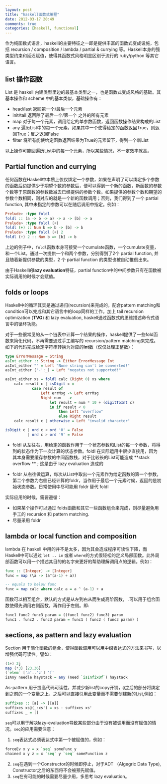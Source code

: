 ```yaml
---
layout: post
title: "haskell函数式编程"
date: 2012-03-17 20:49
comments: true
categories: [haskell, functional]
---
```


作为纯函数式语言，haskell的主要特征之一即是提供丰富的函数式变成设施，包括 recursion / composition / lambda / partial & currying 等。Haskell本身的强类型约束和延迟赋值，使得其函数式风格明显区别于流行的 ruby/python 等其它语言。

<!--more-->
## list 操作函数
List 是 haskell 内建类型里边的最基本类型之一，也是函数式变成风格的基础。其基本操作和 scheme 中的基本类似，基础操作有：

- head/last 返回第一个/最后一个元素   
- init/tail 返回除了最后一个/第一个 之外的所有元素
- map 对于每一个元素，调用给定的单参数函数，返回函数操作结果构成的List
- any 遍历List中的每一个元素，如果其中一个使得给定的函数返回True，则返回True；反之返回False
- filter 将所有能使给定函数返回结果为True的元素留下，得到一个新List

以上操作可能回遍历List中的每一个元素，所以某些情况，不一定效率就高。

## Partial function and currying

任何函数在Haskell中本质上仅仅绑定一个参数，如果在声明了可以绑定多个参数的函数后边提供少于期望个数的参数后，便可以得到一个新的函数，新函数的参数个数等于原函数的参数数减去已经提供的参数个数。如果提供的参数个数和期望的参数个数相同，则对应的就是一个新的函数调用；否则，我们得到了一个 partial function, 其中未指定的参数可以在随后调用中指定。例如：

``` haskell
Prelude> :type foldl
foldl :: (a -> b -> a) -> a -> [b] -> a
Prelude> :type foldl (+)
foldl (+) :: Num b => b -> [b] -> b
Prelude> :type foldl (+) 2
foldl (+) 2 :: Num b => [b] -> b
```
上边的例子中，`foldl`函数本身可接受一个cumulate函数，一个cumulate变量，和一个List。通过一次提供一个和两个参数，分别得到了2个 partial function, 并且随着新提供参数的类型，2 个 partial function 的类型也被自动推倒出来。

由于Haskell的**lazy evaluation**特征，partial function中的中间参数只有在函数被实际调用的时候才会赋值。

## folds or loops

Haskell中的循环其实是通过递归(recursion)来完成的，配合pattern matching和condition可以完成和其它语言中的loop同样的工作。加上 tail recursion optimization (**TVO**) 和 lazy evaluation, haskell通过函数式的思维描述命令式语言中的循环功能。

对于一些很常见的从一个链表中计算一个结果的操作，haskell提供了一些fold函数来简化代码，不再需要通过手工编写的 recursion/pattern matching来完成。如下的代码完成给定字符串转换为对应的**Int**数（仅仅处理正整数）：

``` haskell
type ErrorMessage = String
asInt_either :: String -> Either ErrorMessage Int
asInt_either "" = Left "None string can't be converted!"
asInt_either ('-':_) = Left "negates not supported!"

asInt_either xs = foldl calc (Right 0) xs where
    calc result c | isDigit c = 
            case result of 
                Left errMsg -> Left errMsg
                Right num   -> 
                    let result = num * 10 + (digitToInt c)
                    in if result < 0
                        then Left "overflow"
                        else Right result 
    calc result c | otherwise = Left "invalid character"

isDigit c | ord c < ord '0' = False
          | ord c > ord '9' = False

```

- foldl 从左往右，用给定的函数作用于一个状态参数和List的每一个参数，将得到的状态作为下一次计算的状态参数。foldl 在实际运用中很少直接用，因为其本身需要缓存参数的中间函数栈，对于比较长的List可能造成 **stack overflow ** ; 这是由于 lazy evaluation 造成的  

- foldr 从右往做运算，每次从List中取出一个元素作为给定函数的第一个参数，第二个参数为右侧已经计算的foldr，当作用于最后一个元素时候，返回的是初始状态参数。日常使用中尽可能用 foldr 替代 foldl    

实际应用的时候，需要遵循：  
- 如果某个操作可以通过 folds函数和其它一些函数组合来完成，则尽量避免用手工的 recursion 和 pattern matching.  
- 尽量采用 foldr

## lambda or local function and composition

lambda 在 haskell 中用的并不是太多，因为其会造成程序可读性下降，而Haskell中可以通过 `let .. in` 或者 `where`的方式很轻松的定义局部函数。此外局部函数可以用一个描述其目的的名字来更好的帮助理解调用点的逻辑。例如：

``` haskell
func :: [Integer] -> [Integer]
func = map (\a -> (a^(a-1) + a)) 

-- equals to below func
func = map calc where calc a = a ^ (a-1) + a
```

函数可以相互组合，默认的方式是从左到右从而生成高阶函数，`.`可以用于组合函数使得先调用右侧函数，再作用于左侧。即:

``` haskell
func1 func2 func3 param = ((func1 func2) func3) param
func1 . func2 . func3 param = func1 ( func2 ( func3 param) )
```

## sections, as pattern and lazy evaluation

Section 用于简化函数的组合，使得函数调用可以用中缀表达式的方法来书写，以增强代码可读性。譬如：

``` haskell
(1+) 2j
map (*3) [23,36]
(`elem` ['a'..'z'] 'f'
isAny needle haystack = any (need `isInfixOf`) haystack
```

As-pattern 用于提高代码可读性，并减少新list的copy开销，`@`之后的部分将绑定到之前的一个变量之上，之后可以直接引用此变量而不需要创建新的List,例如：
``` haskell
suffixes :: [a] -> [[a]]
suffixes xs@(_:xs') = xs : suffixes xs'
suffixes _ = []
```

`seq`可以用于解决lazy-evaluation导致某些部分由于没有被调用而没有赋值的情况。`seq`的应用需要注意：

1. `seq`表达式必须表达式中第一个被赋值的，例如：   
``` haskell
forceEv x y = x `seq` someFunc y
chained x y z = x `seq` y `seq` someFunction z
```
2. `seq`在遇到一个Constructor的时候即停止，对于ADT （Algegric Data Type), Constructor之后的东西将不会被预先赋值。  
3. `seq`在有可能的时候需要尽量少用，多思考 lazy evaluation。  

